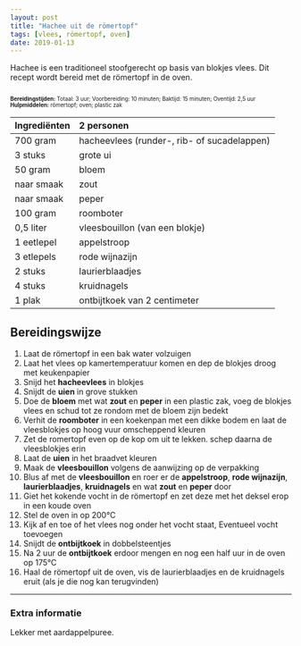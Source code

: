 ```yaml
---
layout: post
title: "Hachee uit de römertopf"
tags: [vlees, römertopf, oven]
date: 2019-01-13
---
```


Hachee is een traditioneel stoofgerecht op basis van blokjes vlees. Dit recept wordt bereid met de römertopf in de oven.  

<sub><sup>  
**Bereidingstijden:** Totaal: 3 uur; Voorbereiding: 10 minuten; Baktijd: 15 minuten; Oventijd: 2,5 uur  
**Hulpmiddelen:** römertopf; oven; plastic zak
</sup></sub>

| Ingrediënten | 2 personen                                  |
|:------------ |:------------------------------------------- |
| 700 gram     | hacheevlees (runder-, rib- of sucadelappen) |
| 3 stuks      | grote ui                                    |
| 50 gram      | bloem                                       |
| naar smaak   | zout                                        |
| naar smaak   | peper                                       |
| 100 gram     | roomboter                                   |
| 0,5 liter    | vleesbouillon (van een blokje)              |
| 1 eetlepel   | appelstroop                                 |
| 3 etlepels   | rode wijnazijn                              |
| 2 stuks      | laurierblaadjes                             |
| 4 stuks      | kruidnagels                                 |
| 1 plak       | ontbijtkoek van 2 centimeter                |

## Bereidingswijze
1. Laat de römertopf in een bak water volzuigen
2. Laat het vlees op kamertemperatuur komen en dep de blokjes droog met keukenpapier
3. Snijd het **hacheevlees** in blokjes
4. Snijdt de **uien** in grove stukken
5. Doe de **bloem** met wat **zout** en **peper** in een plastic zak, voeg de blokjes vlees en schud tot ze rondom met de bloem zijn bedekt
6. Verhit de **roomboter** in een koekenpan met een dikke bodem en laat de vleesblokjes op hoog vuur omscheppend kleuren
7. Zet de romertopf even op de kop om uit te lekken. schep daarna de vleesblokjes erin
8. Laat de **uien** in het braadvet kleuren
9. Maak de **vleesbouillon** volgens de aanwijzing op de verpakking
10. Blus af met de **vleesbouillon** en roer er de **appelstroop**, **rode wijnazijn**, **laurierblaadjes**, **kruidnagels** en wat **zout** en **peper** door
11. Giet het kokende vocht in de römertopf en zet deze met het deksel erop in een koude oven
12. Stel de oven in op 200°C
13. Kijk af en toe of het vlees nog onder het vocht staat, Eventueel vocht toevoegen
14. Snijdt de **ontbijtkoek** in dobbelsteentjes
15. Na 2 uur de **ontbijtkoek** erdoor mengen en nog een half uur in de oven op 175°C
16. Haal de römertopf uit de oven, vis de laurierblaadjes en de kruidnagels eruit (als je die nog kan terugvinden)

-----------------------------------------------------------------------
### Extra informatie  
Lekker met aardappelpuree.
